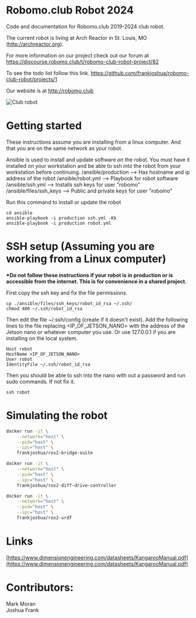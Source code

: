 # Robomo.club Robot 2024

Code and documentation for Robomo.club 2019-2024 club robot.

The current robot is living at Arch Reactor in St. Louis, MO (http://archreactor.org).

For more information on our project check out our forum at https://discourse.robomo.club/t/robomo-club-robot-project/82

To see the todo list follow this link. https://github.com/frankjoshua/robomo-club-robot/projects/1

Our website is at http://robomo.club

![Club robot](https://robomo.club/d8938d3ade5b99f15ff5d4e3a885581931a0de5a_1_375x500.jpeg)

# Getting started

These instructions assume you are installing from a linux computer. And that you are on the same network as your robot.

Ansible is used to install and update software on the robot. You must have it installed on your workstation and be able to ssh into the robot from your workstation before continuing.
/ansible/production --> Has hostname and ip address of the robot
/ansible/robot.yml --> Playbook for robot software
/ansible/ssh.yml --> Installs ssh keys for user "robomo"
/ansible/files/ssh_keys --> Public and private keys for user "robomo"

Run this command to install or update the robot
```
cd ansible
ansible-playbook -i production ssh.yml -Kk
ansible-playbook -i production robot.yml
```

# SSH setup (Assuming you are working from a Linux computer)

**\*Do not follow these instructions if your robot is in production or is accessible from the internet. This is for convenience in a shared project.**

First copy the ssh key and fix the file permissions.

```
cp ./ansible/files/ssh_keys/robot_id_rsa ~/.ssh/
chmod 400 ~/.ssh/robot_id_rsa
```

Then edit the file ~/.ssh/config (create if it doesn't exist).
Add the following lines to the file replacing <IP_OF_JETSON_NANO> with the address of the Jetson nano or whatever computer you use. Or use 127.0.0.1 if you are installing on the local system.

```
Host robot
HostName <IP_OF_JETSON_NANO>
User robot
IdentityFile ~/.ssh/robot_id_rsa
```

Then you should be able to ssh into the nano with out a password and run sudo commands. If not fix it.

```
ssh robot
```

# Simulating the robot

```bash
docker run -it \
    --network="host" \
    --pid="host" \
    --ipc="host" \
    frankjoshua/ros2-bridge-suite
```

```bash
docker run -it \
    --network="host" \
    --pid="host" \
    --ipc="host" \
    frankjoshua/ros2-diff-drive-controller
```

```bash
docker run -it \
    --network="host" \
    --pid="host" \
    --ipc="host" \
    frankjoshua/ros2-urdf
```

# Links

[https://www.dimensionengineering.com/datasheets/KangarooManual.pdf](https://www.dimensionengineering.com/datasheets/KangarooManual.pdf)

# Contributors:

Mark Moran<br>
Joshua Frank
